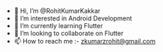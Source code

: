 - 👋 Hi, I’m @RohitKumarKakkar
- 👀 I’m interested in Android Development
- 🌱 I’m currently learning Flutter
- 💞️ I’m looking to collaborate on Flutter
- 📫 How to reach me :- zkumarzrohit@gmail.com

<!---
RohitKumarKakkar/RohitKumarKakkar is a ✨ special ✨ repository because its `README.md` (this file) appears on your GitHub profile.
You can click the Preview link to take a look at your changes.
--->
